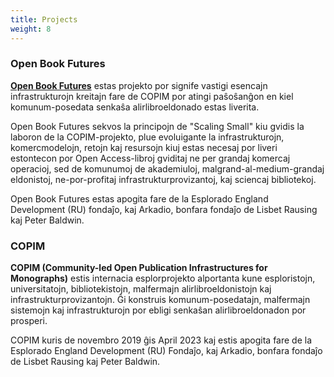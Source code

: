 ```yaml
---
title: Projects
weight: 8
---
```


### Open Book Futures

**[Open Book Futures](http://openbookfutures.copim.ac.uk/)** estas projekto por signife vastigi esencajn infrastrukturojn kreitajn fare de COPIM por atingi paŝoŝanĝon en kiel komunum-posedata senkaŝa alirlibroeldonado estas liverita.

Open Book Futures sekvos la principojn de "Scaling Small" kiu gvidis la laboron de la COPIM-projekto, plue evoluigante la infrastrukturojn, komercmodelojn, retojn kaj resursojn kiuj estas necesaj por liveri estontecon por Open Access-libroj gviditaj ne per grandaj komercaj operacioj, sed de komunumoj de akademiuloj, malgrand-al-medium-grandaj eldonistoj, ne-por-profitaj infrastrukturprovizantoj, kaj sciencaj bibliotekoj.

Open Book Futures estas apogita fare de la Esplorado England Development (RU) fondaĵo, kaj Arkadio, bonfara fondaĵo de Lisbet Rausing kaj Peter Baldwin.

### COPIM

**COPIM (Community-led Open Publication Infrastructures for Monographs)** estis internacia esplorprojekto alportanta kune esploristojn, universitatojn, bibliotekistojn, malfermajn alirlibroeldonistojn kaj infrastrukturprovizantojn. Ĝi konstruis komunum-posedatajn, malfermajn sistemojn kaj infrastrukturojn por ebligi senkaŝan alirlibroeldonadon por prosperi.

COPIM kuris de novembro 2019 ĝis April 2023 kaj estis apogita fare de la Esplorado England Development (RU) Fondaĵo, kaj Arkadio, bonfara fondaĵo de Lisbet Rausing kaj Peter Baldwin.